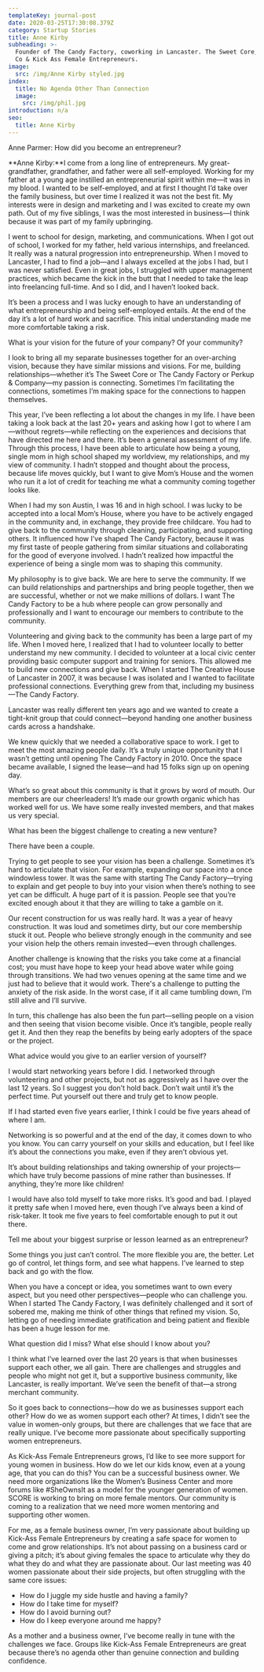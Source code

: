 ```yaml
---
templateKey: journal-post
date: 2020-03-25T17:30:08.379Z
category: Startup Stories
title: Anne Kirby
subheading: >-
  Founder of The Candy Factory, coworking in Lancaster. The Sweet Core, Perkup &
  Co & Kick Ass Female Entrepreneurs.
image:
  src: /img/Anne Kirby styled.jpg
index:
  title: No Agenda Other Than Connection
  image:
    src: /img/phil.jpg
introduction: n/a
seo:
  title: Anne Kirby
---
```



Anne Parmer: How did you become an entrepreneur?

**Anne Kirby:**I come from a long line of entrepreneurs. My great-grandfather, grandfather, and father were all self-employed. Working for my father at a young age instilled an entrepreneurial spirit within me—it was in my blood. I wanted to be self-employed, and at first I thought I’d take over the family business, but over time I realized it was not the best fit. My interests were in design and marketing and I was excited to create my own path. Out of my five siblings, I was the most interested in business—I think because it was part of my family upbringing.

I went to school for design, marketing, and communications. When I got out of school, I worked for my father, held various internships, and freelanced. It really was a natural progression into entrepreneurship. When I moved to Lancaster, I had to find a job—and I always excelled at the jobs I had, but I was never satisfied. Even in great jobs, I struggled with upper management practices, which became the kick in the butt that I needed to take the leap into freelancing full-time. And so I did, and I haven’t looked back.

It’s been a process and I was lucky enough to have an understanding of what entrepreneurship and being self-employed entails. At the end of the day it’s a lot of hard work and sacrifice. This initial understanding made me more comfortable taking a risk.



What is your vision for the future of your company? Of your community?

I look to bring all my separate businesses together for an over-arching vision, because they have similar missions and visions. For me, building relationships—whether it’s The Sweet Core or The Candy Factory or Perkup & Company—my passion is connecting. Sometimes I’m facilitating the connections, sometimes I’m making space for the connections to happen themselves.

This year, I’ve been reflecting a lot about the changes in my life. I have been taking a look back at the last 20+ years and asking how I got to where I am—without regrets—while reflecting on the experiences and decisions that have directed me here and there. It’s been a general assessment of my life. Through this process, I have been able to articulate how being a young, single mom in high school shaped my worldview, my relationships, and my view of community. I hadn’t stopped and thought about the process, because life moves quickly, but I want to give Mom’s House and the women who run it a lot of credit for teaching me what a community coming together looks like.

When I had my son Austin, I was 16 and in high school. I was lucky to be accepted into a local Mom’s House, where you have to be actively engaged in the community and, in exchange, they provide free childcare. You had to give back to the community through cleaning, participating, and supporting others. It influenced how I’ve shaped The Candy Factory, because it was my first taste of people gathering from similar situations and collaborating for the good of everyone involved. I hadn’t realized how impactful the experience of being a single mom was to shaping this community.

My philosophy is to give back. We are here to serve the community. If we can build relationships and partnerships and bring people together, then we are successful, whether or not we make millions of dollars. I want The Candy Factory to be a hub where people can grow personally and professionally and I want to encourage our members to contribute to the community.

Volunteering and giving back to the community has been a large part of my life. When I moved here, I realized that I had to volunteer locally to better understand my new community. I decided to volunteer at a local civic center providing basic computer support and training for seniors. This allowed me to build new connections and give back. When I started The Creative House of Lancaster in 2007, it was because I was isolated and I wanted to facilitate professional connections. Everything grew from that, including my business—The Candy Factory.

Lancaster was really different ten years ago and we wanted to create a tight-knit group that could connect—beyond handing one another business cards across a handshake.

We knew quickly that we needed a collaborative space to work. I get to meet the most amazing people daily. It’s a truly unique opportunity that I wasn’t getting until opening The Candy Factory in 2010. Once the space became available, I signed the lease—and had 15 folks sign up on opening day.

What’s so great about this community is that it grows by word of mouth. Our members are our cheerleaders! It’s made our growth organic which has worked well for us. We have some really invested members, and that makes us very special.



What has been the biggest challenge to creating a new venture?

There have been a couple.

Trying to get people to see your vision has been a challenge. Sometimes it’s hard to articulate that vision. For example, expanding our space into a once windowless tower. It was the same with starting The Candy Factory—trying to explain and get people to buy into your vision when there’s nothing to see yet can be difficult. A huge part of it is passion. People see that you’re excited enough about it that they are willing to take a gamble on it.

Our recent construction for us was really hard. It was a year of heavy construction. It was loud and sometimes dirty, but our core membership stuck it out. People who believe strongly enough in the community and see your vision help the others remain invested—even through challenges.

Another challenge is knowing that the risks you take come at a financial cost; you must have hope to keep your head above water while going through transitions. We had two venues opening at the same time and we just had to believe that it would work. There's a challenge to putting the anxiety of the risk aside. In the worst case, if it all came tumbling down, I’m still alive and I’ll survive.

In turn, this challenge has also been the fun part—selling people on a vision and then seeing that vision become visible. Once it’s tangible, people really get it. And then they reap the benefits by being early adopters of the space or the project.



What advice would you give to an earlier version of yourself?

I would start networking years before I did. I networked through volunteering and other projects, but not as aggressively as I have over the last 12 years. So I suggest you don’t hold back. Don’t wait until it’s the perfect time. Put yourself out there and truly get to know people.

If I had started even five years earlier, I think I could be five years ahead of where I am.

Networking is so powerful and at the end of the day, it comes down to who you know. You can carry yourself on your skills and education, but I feel like it’s about the connections you make, even if they aren’t obvious yet.

It’s about building relationships and taking ownership of your projects—which have truly become passions of mine rather than businesses. If anything, they’re more like children!

I would have also told myself to take more risks. It’s good and bad. I played it pretty safe when I moved here, even though I’ve always been a kind of risk-taker. It took me five years to feel comfortable enough to put it out there.



Tell me about your biggest surprise or lesson learned as an entrepreneur?

Some things you just can’t control. The more flexible you are, the better. Let go of control, let things form, and see what happens. I’ve learned to step back and go with the flow.

When you have a concept or idea, you sometimes want to own every aspect, but you need other perspectives—people who can challenge you. When I started The Candy Factory, I was definitely challenged and it sort of sobered me, making me think of other things that refined my vision. So, letting go of needing immediate gratification and being patient and flexible has been a huge lesson for me.



What question did I miss? What else should I know about you?

I think what I’ve learned over the last 20 years is that when businesses support each other, we all gain. There are challenges and struggles and people who might not get it, but a supportive business community, like Lancaster, is really important. We’ve seen the benefit of that—a strong merchant community.

So it goes back to connections—how do we as businesses support each other? How do we as women support each other? At times, I didn’t see the value in women-only groups, but there are challenges that we face that are really unique. I’ve become more passionate about specifically supporting women entrepreneurs.

As Kick-Ass Female Entrepreneurs grows, I’d like to see more support for young women in business. How do we let our kids know, even at a young age, that you can do this? You can be a successful business owner. We need more organizations like the Women’s Business Center and more forums like #SheOwnsIt as a model for the younger generation of women. SCORE is working to bring on more female mentors. Our community is coming to a realization that we need more women mentoring and supporting other women.

For me, as a female business owner, I’m very passionate about building up Kick-Ass Female Entrepreneurs by creating a safe space for women to come and grow relationships. It’s not about passing on a business card or giving a pitch; it’s about giving females the space to articulate why they do what they do and what they are passionate about. Our last meeting was 40 women passionate about their side projects, but often struggling with the same core issues:

* How do I juggle my side hustle and having a family?
* How do I take time for myself?
* How do I avoid burning out?
* How do I keep everyone around me happy?

As a mother and a business owner, I’ve become really in tune with the challenges we face. Groups like Kick-Ass Female Entrepreneurs are great because there’s no agenda other than genuine connection and building confidence.
